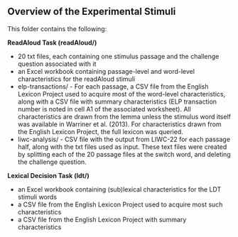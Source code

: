 ## Overview of the Experimental Stimuli

This folder contains the following:

**ReadAloud Task (readAloud/)**
- 20 txt files, each containing one stimulus passage and the challenge question associated with it
- an Excel workbook containing passage-level and word-level characteristics for the readAloud stimuli 
- elp-transactions/ - For each passage, a CSV file from the English Lexicon Project used to acquire most of the word-level characteristics, along with a CSV file with summary characteristics (ELP transaction number is noted in cell A1 of the associated worksheet).  All characteristics are drawn from the lemma unless the stimulus word itself was available in Warriner et al. (2013).  For characteristics drawn from the English Lexicon Project, the full lexicon was queried. 
- liwc-analysis/ - CSV file with the output from LIWC-22 for each passage half, along with the txt files used as input.  These text files were created by splitting each of the 20 passage files at the switch word, and deleting the challenge question.

**Lexical Decision Task (ldt/)**
- an Excel workbook containing (sub)lexical characteristics for the LDT stimuli words
- a CSV file from the English Lexicon Project used to acquire most such characteristics
- a CSV file from the English Lexicon Project with summary characteristics